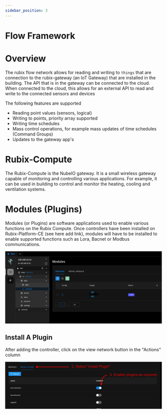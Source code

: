 ```yaml
---
sidebar_position: 3
---
```


# Flow Framework

# Overview

The rubix flow network allows for reading and writing to `things` that are connection to the rubix-gateway (an IoT Gateway) that are installed in the building.
The API that is in the gateway can be connected to the cloud. When connected to the cloud, this allows for an external API to read and write to the connected sensors and devices

The following features are supported
* Reading point values (sensors, logical)
* Writing to points, priority array supported
* Writing time schedules
* Mass control operations, for example mass updates of time schedules (Command Groups)
* Updates to the gateway app's

# Rubix-Compute
The Rubix-Compute is the NubeIO gateway. It is a small wireless gateway capable of monitoring and controlling various applications. For example, it can be used in building to control and monitor the heating, cooling and ventilation systems.



# Modules (Plugins)
Modules (or Plugins) are software applications used to enable various functions on the Rubix Compute. Once controllers have been installed on Rubix-Platform-CE (see here add link), modules will have to be installed to enable supported functions such as Lora, Bacnet or Modbus communications. 

![-](../img/apps/plugins-page.png)


## Install A Plugin
After adding the controller, click on the view network button in the "Actions" column

![-](../img/apps/plugin-install.png)
